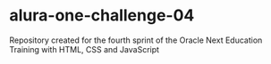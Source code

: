 # alura-one-challenge-04
Repository created for the fourth sprint of the Oracle Next Education Training with HTML, CSS and JavaScript
